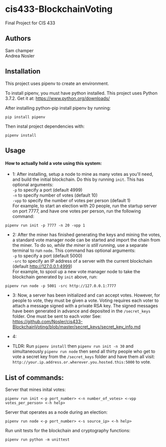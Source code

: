 # cis433-BlockchainVoting
Final Project for CIS 433


## Authors

Sam champer <br/> Andrea Nosler

## Installation

This project uses pipenv to create an environment.

To install pipenv, you must have python installed. This project uses Python 3.7.2.
Get it at: https://www.python.org/downloads/

After installing python-pip install pipenv by running:<br/>
```
pip install pipenv
```

Then instal project dependencies with:
```
pipenv install
```

## Usage
#### How to actually hold a vote using this system:
* 1: After installing, setup a node to mine as many votes as you'll need, 
and build the initial blockchain. Do this by running ``init``. This has optional arguments:<br>
``-p`` to specify a port (default 4999) <br>``-n`` to specify number of votes (default 10)<br>
``-vpp`` to specify the number of votes per person (default 1) <br> For example, to start an
election with 20 people, run the startup server on port 7777, and have one votes per person, run the following command:
```
pipenv run init -p 7777 -n 20 -vpp 1
```
* 2: After the miner has finished generating the keys and mining the votes, a standard vote manager node can 
be started and import the chain from the miner. To do so, *while the miner is still running,* use a separate terminal 
to run ``node``. This command has optional arguments: <br>
``-p`` to specify a port (default 5000) <br>
``-src`` to specify an IP address of a server with the current blockchain (default http://127.0.0.1:4999) <br>
For example, to spool up a new vote manager node to take the blockchain generated by ``init`` above, run:
```
pipenv run node -p 5001 -src http://127.0.0.1:7777
```
* 3: Now, a server has been initialized and can accept votes. However, for people to vote, they must be given a vote.
Voting requires each voter to attach a message signed with a private RSA key. The signed messages have been generated
in advance and deposited in the ``/secret_keys`` folder. One must be sent to each voter See:
https://github.com/Nosler/cis433-BlockchainVoting/blob/master/secret_keys/secret_key_info.md

* 4: 

* TLDR: Run ``pipenv install`` then ``pipenv run init -n 30`` and simultaneously ``pipenv run node`` then send all
thirty people who get to vote a secret key from the ``/secret_keys`` folder and have them all visit:
``http://your.ip.address.or.wherever.you.hosted.this:5000`` to vote.

## List of commands:

Server that mines inital votes:<br/>
```
pipenv run init <-p port_number> <-n number_of_votes> <-vpp votes_per_person> <-h help>
```
Server that operates as a node during an election:
```
pipenv run node <-p port_number> <-s source_ip> <-h help>
```
Run unit tests for the blockchain and cryptography functions:
```
pipenv run python -m unittest
```
<br>
